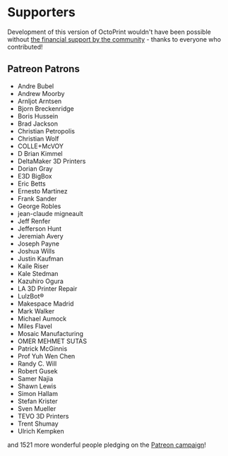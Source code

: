 # Supporters 

Development of this version of OctoPrint wouldn't have been possible without
[the financial support by the community](https://octoprint.org/support-octoprint/) -
thanks to everyone who contributed!

## Patreon Patrons

  * Andre Bubel
  * Andrew Moorby
  * Arnljot Arntsen
  * Bjorn Breckenridge
  * Boris Hussein
  * Brad Jackson
  * Christian Petropolis
  * Christian Wolf
  * COLLE+McVOY
  * D Brian Kimmel
  * DeltaMaker 3D Printers
  * Dorian Gray
  * E3D BigBox
  * Eric Betts
  * Ernesto Martinez
  * Frank Sander
  * George Robles
  * jean-claude migneault
  * Jeff Renfer
  * Jefferson Hunt
  * Jeremiah Avery
  * Joseph Payne
  * Joshua Wills
  * Justin Kaufman
  * Kaile Riser
  * Kale Stedman
  * Kazuhiro Ogura
  * LA 3D Printer Repair
  * LulzBot®
  * Makespace Madrid
  * Mark Walker
  * Michael Aumock
  * Miles Flavel
  * Mosaic Manufacturing
  * OMER MEHMET SUTAS
  * Patrick McGinnis
  * Prof Yuh Wen Chen
  * Randy C. Will
  * Robert Gusek
  * Samer Najia
  * Shawn Lewis
  * Simon Hallam
  * Stefan Krister
  * Sven Mueller
  * TEVO 3D Printers
  * Trent Shumay
  * Ulrich Kempken

and 1521 more wonderful people pledging on the [Patreon campaign](https://patreon.com/foosel)!